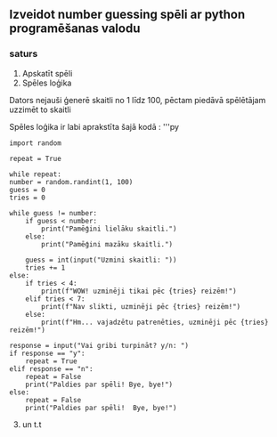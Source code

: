 ## Izveidot number guessing spēli ar python programēšanas valodu

### saturs

1. Apskatīt spēli
2. Spēles loģika

Dators nejauši ģenerē skaitli no 1 līdz 100, pēctam piedāvā spēlētājam uzzimēt to skaitli

Spēles loģika ir labi aprakstīta šajā kodā :
'''py
 
    import random

    repeat = True

    while repeat:
    number = random.randint(1, 100)
    guess = 0
    tries = 0

    while guess != number:
        if guess < number:
            print("Pamēģini lielāku skaitli.")
        else:
            print("Pamēģini mazāku skaitli.")

        guess = int(input("Uzmini skaitli: "))
        tries += 1
    else:
        if tries < 4:
            print(f"WOW! uzminēji tikai pēc {tries} reizēm!")
        elif tries < 7:
            print(f"Nav slikti, uzminēji pēc {tries} reizēm!")
        else:
            print(f"Hm... vajadzētu patrenēties, uzminēji pēc {tries} reizēm!")

    response = input("Vai gribi turpināt? y/n: ")    
    if response == "y":
        repeat = True
    elif response == "n":
        repeat = False
        print("Paldies par spēli! Bye, bye!")
    else:
        repeat = False
        print("Paldies par spēli!  Bye, bye!")

  
3. un t.t

